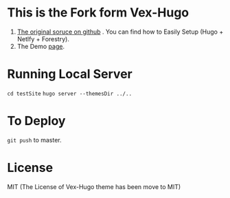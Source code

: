 # This is the Fork form Vex-Hugo
1. [The original soruce on github](https://github.com/themefisher/vex-hugo) . You can find how to Easily Setup (Hugo + Netlfy + Forestry). 
2. The Demo [page](https://themes.gohugo.io/theme/vex-hugo/#/).

# Running Local Server
`cd testSite`
`hugo server --themesDir ../..`

# To Deploy
`git push` to master.

# License
MIT (The License of Vex-Hugo theme has been move to MIT)
